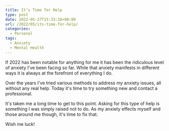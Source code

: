 ```yaml
---
title: It’s Time for Help
type: post
date: 2022-05-27T15:33:28+00:00
url: /2022/05/its-time-for-help/
categories:
  - Personal
tags:
  - Anxiety
  - Mental Health
---
```


If 2022 has been notable for anything for me it has been the ridiculous level of anxiety I've been facing so far. While that anxiety manifests in different ways it is always at the forefront of everything I do.

Over the years I've tried various methods to address my anxiety issues, all without any real help. Today it's time to try something new and contact a professional.

It's taken me a long time to get to this point. Asking for this type of help is something I was simply raised not to do. As my anxiety effects myself and those around me though, it's time to fix that.

Wish me luck!